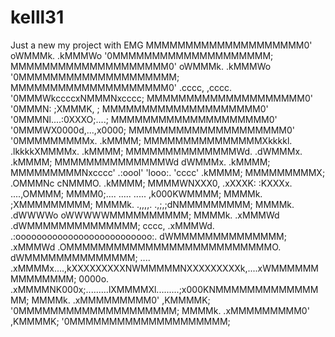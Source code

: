 # kelll31
Just a new my project with EMG
MMMMMMMMMMMMMMMMMMMM0'    oWMMMk.    .kMMMWo    '0MMMMMMMMMMMMMMMMMMMM;
MMMMMMMMMMMMMMMMMMMM0'    oWMMMk.    .kMMMWo    '0MMMMMMMMMMMMMMMMMMMM;
MMMMMMMMMMMMMMMMMMMM0'    .cccc,      ,cccc.    '0MMMWkccccxNMMMNxcccc;
MMMMMMMMMMMMMMMMMMMM0'                          '0MMMN:    ;XMMMK,    ;
MMMMMMMMMMMMMMMMMMMM0'                          '0MMMNl....:0XXXO;....;
MMMMMMMMMMMMMMMMMMMM0'                          '0MMMWX0000d,...,x0000;
MMMMMMMMMMMMMMMMMMMM0'                          '0MMMMMMMMMx.   .kMMMM;
MMMMMMMMMMMMMMMXkkkkl.                          .lkkkkXMMMMx.   .kMMMM;
MMMMMMMMMMMMMMWd.                                    .dWMMMx.   .kMMMM;
MMMMMMMMMMMMMMWd                                      dWMMMx.   .kMMMM;
MMMMMMMMMNxcccc'    .:oool'                'looo:.    'cccc'    .kMMMM;
MMMMMMMMMX;         .OMMMNc                cNMMMO.              .kMMMM;
MMMMWNXXX0,         .xXXXK:                :KXXXx.          ....,OMMMM;
MMMM0;....           .....                  .....          ,k000KWMMMM;
MMMMk.                                                     ;XMMMMMMMMM;
MMMMk.    .,,,,.                                      .,;,;dNMMMMMMMMM;
MMMMk.   .dWWWWo                                      oWWWWWMMMMMMMMMM;
MMMMk.   .xMMMWd                                     .dWMMMMMMMMMMMMMM;
cccc,    .xMMMWd.   .:oooooooooooooooooooooooooo:.    dWMMMMMMMMMMMMMM;
         .xMMMWd    .OMMMMMMMMMMMMMMMMMMMMMMMMMMO.    dWMMMMMMMMMMMMMM;
....     .xMMMMx....,kXXXXXXXXXNWMMMMMNXXXXXXXXXk,....xWMMMMMMMMMMMMMM;
0000o.   .xMMMMNK000x;.........lXMMMMXl.........;x000KNMMMMMMMMMMMMMMM;
MMMMk.   .xMMMMMMMMM0'         ,KMMMMK;         '0MMMMMMMMMMMMMMMMMMMM;
MMMMk.   .xMMMMMMMMM0'         ,KMMMMK;         '0MMMMMMMMMMMMMMMMMMMM;
